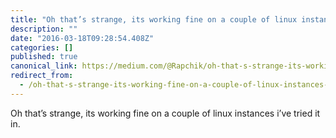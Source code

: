 ```yaml
---
title: "Oh that’s strange, its working fine on a couple of linux instances i’ve tried it in."
description: ""
date: "2016-03-18T09:28:54.408Z"
categories: []
published: true
canonical_link: https://medium.com/@Rapchik/oh-that-s-strange-its-working-fine-on-a-couple-of-linux-instances-i-ve-tried-it-in-9b4d92448e98
redirect_from:
  - /oh-that-s-strange-its-working-fine-on-a-couple-of-linux-instances-i-ve-tried-it-in-9b4d92448e98
---
```


Oh that’s strange, its working fine on a couple of linux instances i’ve tried it in.
